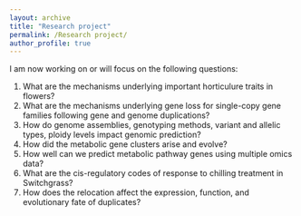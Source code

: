 ```yaml
---
layout: archive
title: "Research project"
permalink: /Research project/
author_profile: true
---
```


I am now working on or will focus on the following questions:

1. What are the mechanisms underlying important horticulure traits in flowers?
2. What are the mechanisms underlying gene loss for single-copy gene families following gene and genome duplications?
3. How do genome assemblies, genotyping methods, variant and allelic types, ploidy levels impact genomic prediction?
4. How did the metabolic gene clusters arise and evolve?
5. How well can we predict metabolic pathway genes using multiple omics data?
6. What are the cis-regulatory codes of response to chilling treatment in Switchgrass?
7. How does the relocation affect the expression, function, and evolutionary fate of duplicates?


